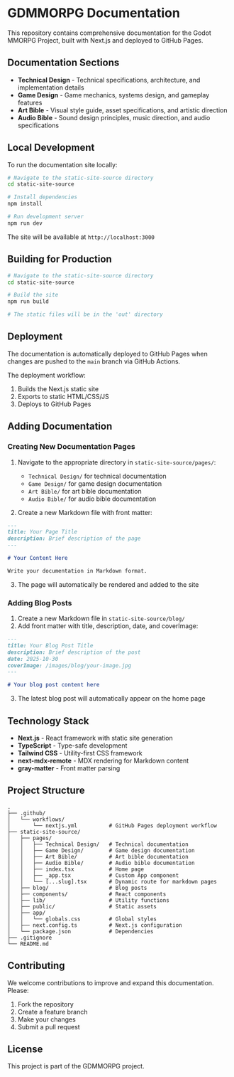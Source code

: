 # GDMMORPG Documentation

This repository contains comprehensive documentation for the Godot MMORPG Project, built with Next.js and deployed to GitHub Pages.

## Documentation Sections

- **Technical Design** - Technical specifications, architecture, and implementation details
- **Game Design** - Game mechanics, systems design, and gameplay features
- **Art Bible** - Visual style guide, asset specifications, and artistic direction
- **Audio Bible** - Sound design principles, music direction, and audio specifications

## Local Development

To run the documentation site locally:

```bash
# Navigate to the static-site-source directory
cd static-site-source

# Install dependencies
npm install

# Run development server
npm run dev
```

The site will be available at `http://localhost:3000`

## Building for Production

```bash
# Navigate to the static-site-source directory
cd static-site-source

# Build the site
npm run build

# The static files will be in the 'out' directory
```

## Deployment

The documentation is automatically deployed to GitHub Pages when changes are pushed to the `main` branch via GitHub Actions.

The deployment workflow:
1. Builds the Next.js static site
2. Exports to static HTML/CSS/JS
3. Deploys to GitHub Pages

## Adding Documentation

### Creating New Documentation Pages

1. Navigate to the appropriate directory in `static-site-source/pages/`:
   - `Technical Design/` for technical documentation
   - `Game Design/` for game design documentation
   - `Art Bible/` for art bible documentation
   - `Audio Bible/` for audio bible documentation

2. Create a new Markdown file with front matter:

```markdown
---
title: Your Page Title
description: Brief description of the page
---

# Your Content Here

Write your documentation in Markdown format.
```

3. The page will automatically be rendered and added to the site

### Adding Blog Posts

1. Create a new Markdown file in `static-site-source/blog/`
2. Add front matter with title, description, date, and coverImage:

```markdown
---
title: Your Blog Post Title
description: Brief description of the post
date: 2025-10-30
coverImage: /images/blog/your-image.jpg
---

# Your blog post content here
```

3. The latest blog post will automatically appear on the home page

## Technology Stack

- **Next.js** - React framework with static site generation
- **TypeScript** - Type-safe development
- **Tailwind CSS** - Utility-first CSS framework
- **next-mdx-remote** - MDX rendering for Markdown content
- **gray-matter** - Front matter parsing

## Project Structure

```
.
├── .github/
│   └── workflows/
│       └── nextjs.yml          # GitHub Pages deployment workflow
├── static-site-source/
│   ├── pages/
│   │   ├── Technical Design/   # Technical documentation
│   │   ├── Game Design/        # Game design documentation
│   │   ├── Art Bible/          # Art bible documentation
│   │   ├── Audio Bible/        # Audio bible documentation
│   │   ├── index.tsx           # Home page
│   │   ├── _app.tsx            # Custom App component
│   │   └── [...slug].tsx       # Dynamic route for markdown pages
│   ├── blog/                   # Blog posts
│   ├── components/             # React components
│   ├── lib/                    # Utility functions
│   ├── public/                 # Static assets
│   ├── app/
│   │   └── globals.css         # Global styles
│   ├── next.config.ts          # Next.js configuration
│   └── package.json            # Dependencies
├── .gitignore
└── README.md
```

## Contributing

We welcome contributions to improve and expand this documentation. Please:

1. Fork the repository
2. Create a feature branch
3. Make your changes
4. Submit a pull request

## License

This project is part of the GDMMORPG project.
